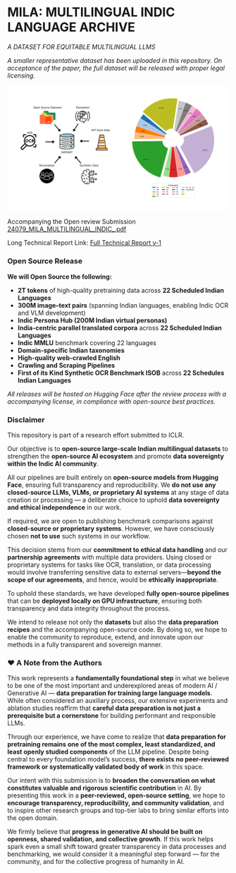 # MILA: MULTILINGUAL INDIC LANGUAGE ARCHIVE
_A DATASET FOR EQUITABLE MULTILINGUAL LLMS_
 
_A smaller representative dataset has been uploaded in this repository. On acceptance of the paper, the full dataset will be released with proper legal licensing._

 ![Dataset Distribution](/readme-resources/token_distribution.png)

Accompanying the Open review Submission [24079_MILA_MULTILINGUAL_INDIC_.pdf](https://github.com/anonymous-submitter0104/iclr-submission/blob/main/24079_MILA_MULTILINGUAL_INDIC_.pdf) 

Long Technical Report Link: [Full Technical Report v-1](https://github.com/anonymous-submitter0104/iclr-submission/blob/main/Data%20Preparation%20Technical%20Report.pdf)

### Open Source Release

**We will Open Source the following:**

* **2T tokens** of high-quality pretraining data across **22 Scheduled Indian Languages**
* **300M image–text pairs** (spanning Indian languages, enabling Indic OCR and VLM development)
* **Indic Persona Hub (200M Indian virtual personas)**
* **India-centric parallel translated corpora** across **22 Scheduled Indian Languages**
* **Indic MMLU** benchmark covering 22 languages
* **Domain-specific Indian taxonomies**
* **High-quality web-crawled English**
* **Crawling and Scraping Pipelines**
* **First of its Kind Synthetic OCR Benchmark ISOB** across **22 Schedules Indian Languages**

_All releases will be hosted on Hugging Face after the review process with a accompanying license, in compliance with open-source best practices._

### Disclaimer

This repository is part of a research effort submitted to ICLR. 

Our objective is to **open-source large-scale Indian multilingual datasets** to strengthen the **open-source AI ecosystem** and promote **data sovereignty within the Indic AI community**.

All our pipelines are built entirely on **open-source models from Hugging Face**, ensuring full transparency and reproducibility. We **do not use any closed-source LLMs, VLMs, or proprietary AI systems** at any stage of data creation or processing — a deliberate choice to uphold **data sovereignty and ethical independence** in our work.

If required, we are open to publishing benchmark comparisons against **closed-source or proprietary systems**. However, we have consciously chosen **not to use** such systems in our workflow.

This decision stems from our **commitment to ethical data handling** and our **partnership agreements** with multiple data providers. Using closed or proprietary systems for tasks like OCR, translation, or data processing would involve transferring sensitive data to external servers—**beyond the scope of our agreements**, and hence, would be **ethically inappropriate**.

To uphold these standards, we have developed **fully open-source pipelines** that can be **deployed locally on GPU infrastructure**, ensuring both transparency and data integrity throughout the process.

We intend to release not only the **datasets** but also the **data preparation recipes** and the accompanying open-source code. By doing so, we hope to enable the community to reproduce, extend, and innovate upon our methods in a fully transparent and sovereign manner.


### ❤️ A Note from the Authors

This work represents a **fundamentally foundational step** in what we believe to be one of the most important and underexplored areas of modern AI / Generative AI — **data preparation for training large language models**. While often considered an auxiliary process, our extensive experiments and ablation studies reaffirm that **careful data preparation is not just a prerequisite but a cornerstone** for building performant and responsible LLMs.

Through our experience, we have come to realize that **data preparation for pretraining remains one of the most complex, least standardized, and least openly studied components** of the LLM pipeline. Despite being central to every foundation model’s success, **there exists no peer-reviewed framework or systematically validated body of work** in this space.

Our intent with this submission is to **broaden the conversation on what constitutes valuable and rigorous scientific contribution** in AI. By presenting this work in a **peer-reviewed, open-source setting**, we hope to **encourage transparency, reproducibility, and community validation**, and to inspire other research groups and top-tier labs to bring similar efforts into the open domain.

We firmly believe that **progress in generative AI should be built on openness, shared validation, and collective growth**. If this work helps spark even a small shift toward greater transparency in data processes and benchmarking, we would consider it a meaningful step forward — for the community, and for the collective progress of humanity in AI.








